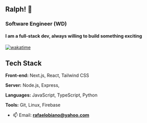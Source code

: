 

<h2 align="start">
Ralph! 👋
 
</h2>

<h3 font-weight="12px">
 Software Engineer (WD)
</h3>
<h4> 
I am a full-stack dev, always willing  to build something exciting 
</h4>

[![wakatime](https://wakatime.com/badge/user/cf3fbecc-01fb-470e-a725-8c395275b4df.svg)](https://wakatime.com/@cf3fbecc-01fb-470e-a725-8c395275b4df)




  ## Tech Stack

**Front-end:** Next.js, React, Tailwind CSS

**Server:** Node.js, Express, 

**Languages:** JavaScript, TypeScript, Python

**Tools:** Git, Linux, Firebase
- 📫 Email: **rafaelobiano@yahoo.com**
